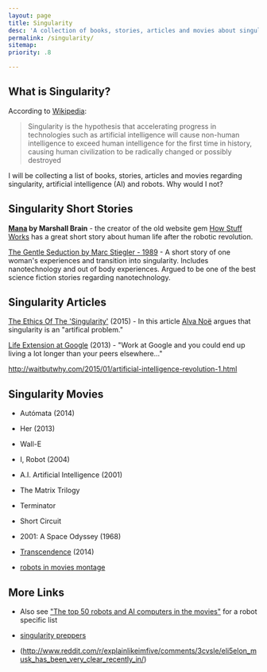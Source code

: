 ```yaml
---
layout: page
title: Singularity
desc: 'A collection of books, stories, articles and movies about singularity and the future of robots'
permalink: /singularity/
sitemap:
priority: .8

---
```


## What is Singularity?

According to [Wikipedia](http://en.wikipedia.org/wiki/Technological_singularity):

> Singularity is the hypothesis that accelerating progress in technologies such as artificial intelligence will cause non-human intelligence to exceed human intelligence for the first time in history, causing human civilization to be radically changed or possibly destroyed

I will be collecting a list of books, stories, articles and movies regarding singularity, artificial intelligence (AI) and robots. Why would I not?

## Singularity Short Stories

**[Mana](http://marshallbrain.com/manna1.htm) by Marshall Brain** - the creator of the old website gem [How Stuff Works](http://www.howstuffworks.com/) has a great short story about human life after the robotic revolution.

[The Gentle Seduction by Marc Stiegler - 1989](http://www.skyhunter.com/marcs/GentleSeduction.html) - A short story of one woman's experiences and transition into singularity. Includes nanotechnology and out of body experiences. Argued to be one of the best science fiction stories regarding nanotechnology.

## Singularity Articles

[The Ethics Of The 'Singularity'](http://www.npr.org/blogs/13.7/2015/01/23/379322864/the-ethics-of-the-singularity) (2015) - In this article [Alva Noë](https://twitter.com/alvanoe) argues that  singularity is an "artifical problem."

[Life Extension at Google](http://www.zdnet.com/google-exec-hints-at-ultimate-recruitment-perk-for-top-engineers-life-extension-7000018216/) (2013) - "Work at Google and you could end up living a lot longer than your peers elsewhere..."

http://waitbutwhy.com/2015/01/artificial-intelligence-revolution-1.html

## Singularity Movies

- Autómata (2014)
- Her (2013)
- Wall-E
- I, Robot (2004)
- A.I. Artificial Intelligence (2001)
- The Matrix Trilogy
- Terminator
- Short Circuit
- 2001: A Space Odyssey (1968)
- [Transcendence](https://en.wikipedia.org/wiki/Transcendence_(2014_film)) (2014)

- [robots in movies montage](https://www.youtube.com/watch?v=z9Dd0FdxRFo)

## More Links

- Also see ["The top 50 robots and AI computers in the movies"](http://www.denofgeek.us/movies/19030/the-top-50-robots-and-ai-computers-in-the-movies) for a robot specific list

- [singularity preppers](http://www.singularitypreppers.com/)
- (http://www.reddit.com/r/explainlikeimfive/comments/3cvsle/eli5elon_musk_has_been_very_clear_recently_in/)
